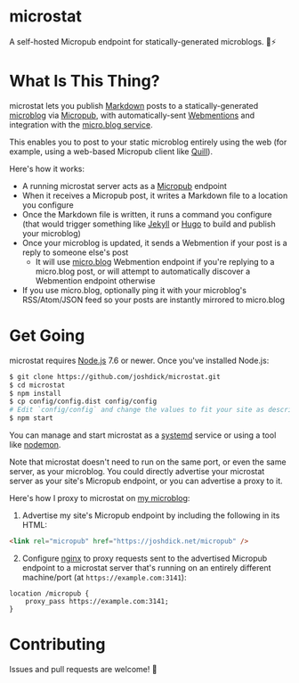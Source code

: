 # microstat

A self-hosted Micropub endpoint for statically-generated microblogs. 📝⚡️

# What Is This Thing?

microstat lets you publish [Markdown](https://en.wikipedia.org/wiki/Markdown) posts to a statically-generated [microblog](https://en.wikipedia.org/wiki/Microblogging) via [Micropub](https://indieweb.org/Micropub), with automatically-sent [Webmentions](https://indieweb.org/Webmention) and integration with the [micro.blog service](https://micro.blog).

This enables you to post to your static microblog entirely using the web (for example, using a web-based Micropub client like [Quill](https://quill.p3k.io)).

Here's how it works:

* A running microstat server acts as a [Micropub](https://indieweb.org/Micropub) endpoint
* When it receives a Micropub post, it writes a Markdown file to a location you configure
* Once the Markdown file is written, it runs a command you configure (that would trigger something like [Jekyll](https://jekyllrb.com/) or [Hugo](https://gohugo.io/) to build and publish your microblog)
* Once your microblog is updated, it sends a Webmention if your post is a reply to someone else's post
	* It will use [micro.blog](https://micro.blog) Webmention endpoint if you're replying to a micro.blog post, or will attempt to automatically discover a Webmention endpoint otherwise
* If you use micro.blog, optionally ping it with your microblog's RSS/Atom/JSON feed so your posts are instantly mirrored to micro.blog

# Get Going

microstat requires [Node.js](https://nodejs.org) 7.6 or newer. Once you've installed Node.js:

```bash
$ git clone https://github.com/joshdick/microstat.git
$ cd microstat
$ npm install
$ cp config/config.dist config/config
# Edit `config/config` and change the values to fit your site as described by the comments above each value
$ npm start
```

You can manage and start microstat as a [systemd](https://en.wikipedia.org/wiki/Systemd) service or using a tool like [nodemon](https://nodemon.io).

Note that microstat doesn't need to run on the same port, or even the same server, as your microblog. You could directly advertise your microstat server as your site's Micropub endpoint, or you can advertise a proxy to it.

Here's how I proxy to microstat on [my microblog](https://joshdick.net/microblog):

1) Advertise my site's Micropub endpoint by including the following in its HTML:

```html
<link rel="micropub" href="https://joshdick.net/micropub" />
```

2) Configure [nginx](https://nginx.org) to proxy requests sent to the advertised Micropub endpoint to a microstat server that's running on an entirely different machine/port (at `https://example.com:3141`):

```nginx
location /micropub {
	proxy_pass https://example.com:3141;
}
```

# Contributing

Issues and pull requests are welcome! 🙂
